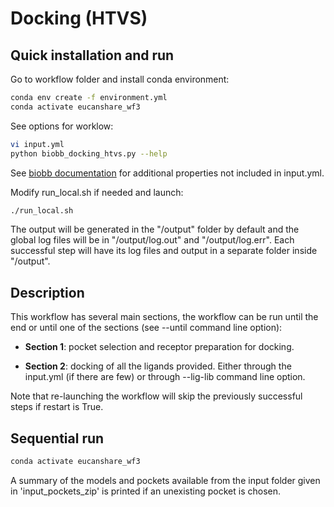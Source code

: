 # Docking (HTVS)

## Quick installation and run

Go to workflow folder and install conda environment:

```bash
conda env create -f environment.yml
conda activate eucanshare_wf3
```

See options for worklow:

```bash
vi input.yml
python biobb_docking_htvs.py --help
```

See [biobb documentation](https://mmb.irbbarcelona.org/biobb/documentation/source) for additional properties not included in input.yml.

Modify run_local.sh if needed and launch:

```bash
./run_local.sh
```

The output will be generated in the "/output" folder by default and the global log files will be in "/output/log.out" and "/output/log.err". Each successful step will have its log files and output in a separate folder inside "/output".

## Description

This workflow has several main sections, the workflow can be run until the end or until one of the sections (see --until command line option):

- **Section 1**: pocket selection and receptor preparation for docking.

- **Section 2**: docking of all the ligands provided. Either through the input.yml (if there are few) or through --lig-lib command line option.

Note that re-launching the workflow will skip the previously successful steps if restart is True. 

## Sequential run

```bash
conda activate eucanshare_wf3
```

A summary of the models and pockets available from the input folder given in 'input_pockets_zip' is printed if an unexisting pocket is chosen.

